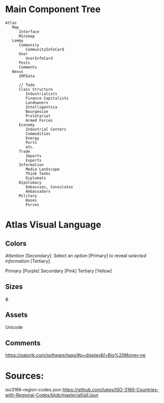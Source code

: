# Main Component Tree

```
Atlas
   Map
      Interface
      Minimap
   Lemmy
      Community
         CommunityInfoCard
      User
         UserInfoCard
      Posts
      Comments
   Nexus
      IMFData

      // Todo
      Class Structure
         Industrialists
         Finance Capitalists
         Landowners
         Intelligentsia
         Bourgeoise
         Proletariat
         Armed Forces
      Economy
         Industrial Centers
         Commodities
         Energy
         Ports
         etc.
      Trade
         Imports
         Exports
      Information
         Media Landscape
         Think Tanks
         Diplomats
      Dipolomacy
         Embassies, Consulates
         Ambassadors
      Military
         Bases
         Forces
```

# Atlas Visual Language

## Colors

_Attention_ [Secondary]: Select an _option_ [Primary] to reveal _selected information_ [Tertiary].

Primary [Purple]
Secondary [Pink]
Tertiary [Yellow]

## Sizes

ϕ

## Assets

Unicode

## Comments

https://patorjk.com/software/taag/#p=display&f=Big%20Money-ne

# Sources:

iso3166-region-codes.json
https://github.com/lukes/ISO-3166-Countries-with-Regional-Codes/blob/master/all/all.json
